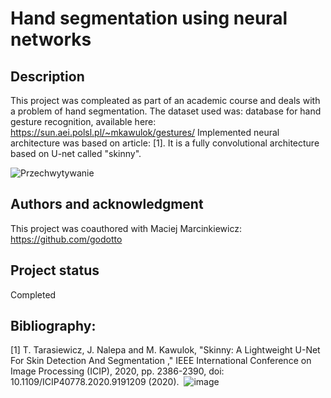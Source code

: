 # Hand segmentation using neural networks

## Description
This project was compleated as part of an academic course and deals with a problem of hand segmentation. 
The dataset used was: database for hand gesture recognition, available here: https://sun.aei.polsl.pl/~mkawulok/gestures/
Implemented neural architecture was based on article: [1]. It is a fully convolutional architecture based on U-net called "skinny".


![Przechwytywanie](https://github.com/Maugosia/hand-segmentation-nn/assets/109951752/208d1543-d82e-4ff7-9c84-372eb3974ade)


## Authors and acknowledgment
This project was coauthored with Maciej Marcinkiewicz: https://github.com/godotto

## Project status
Completed

## Bibliography:
[1] T. Tarasiewicz, J. Nalepa and M. Kawulok, "Skinny: A Lightweight U-Net For Skin Detection And Segmentation ," IEEE International Conference on Image Processing (ICIP), 2020, pp. 2386-2390, doi: 10.1109/ICIP40778.2020.9191209 (2020). 
![image](https://github.com/Maugosia/hand-segmentation-nn/assets/109951752/dc5e4a28-0340-4438-9c45-f59b4308863e)
